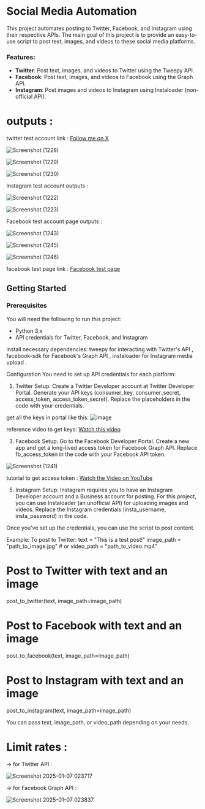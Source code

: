 # Social Media Automation

This project automates posting to Twitter, Facebook, and Instagram using their respective APIs. The main goal of this project is to provide an easy-to-use script to post text, images, and videos to these social media platforms.

### Features:
- **Twitter**: Post text, images, and videos to Twitter using the Tweepy API.
- **Facebook**: Post text, images, and videos to Facebook using the Graph API.
- **Instagram**: Post images and videos to Instagram using Instaloader (non-official API).

# outputs :

twitter test account link : [Follow me on X](https://x.com/adhitestaccount)

![Screenshot (1228)](https://github.com/user-attachments/assets/07677273-3e7c-4214-b816-f1a3723b6da4)

![Screenshot (1229)](https://github.com/user-attachments/assets/56f36b80-8b51-4145-956c-354f76fa0d9b)

![Screenshot (1230)](https://github.com/user-attachments/assets/bfcba2f5-9ffb-48c0-94f1-c8005eefa2cb)

Instagram test account outputs :

![Screenshot (1222)](https://github.com/user-attachments/assets/fb5e3d5e-ca91-4e2f-af86-fbb5d4f813e7)

![Screenshot (1223)](https://github.com/user-attachments/assets/a100c861-10da-4a8a-80ee-4557a7e95c14)

Facebook test account page outputs :

![Screenshot (1243)](https://github.com/user-attachments/assets/3c296353-c3ad-4a84-8a3a-ba408ae14ac3)

![Screenshot (1245)](https://github.com/user-attachments/assets/bedea32d-5b01-4b67-9785-e23174c69b02)

![Screenshot (1246)](https://github.com/user-attachments/assets/e8d1b26f-9f43-497f-978d-0bc2b7ee5c78)

facebook test page link : [Facebook test page](https://www.facebook.com/profile.php?id=61571816631005)

## Getting Started

### Prerequisites

You will need the following to run this project:

- Python 3.x
- API credentials for Twitter, Facebook, and Instagram
  
install necessary dependencies:
tweepy for interacting with Twitter's API ,
facebook-sdk for Facebook's Graph API ,
instaloader for Instagram media upload .

Configuration
You need to set up API credentials for each platform:

1. Twitter Setup:
Create a Twitter Developer account at Twitter Developer Portal.
Generate your API keys (consumer_key, consumer_secret, access_token, access_token_secret).
Replace the placeholders in the code with your credentials.

get all the keys in portal like this:
![image](https://github.com/user-attachments/assets/f1801c8c-265e-45da-838c-b198b8dc24af)

reference video to get keys:
[Watch this video](https://www.youtube.com/watch?v=QdJx942mfFc)

3. Facebook Setup:
Go to the Facebook Developer Portal.
Create a new app and get a long-lived access token for Facebook Graph API.
Replace fb_access_token in the code with your Facebook API token.

![Screenshot (1241)](https://github.com/user-attachments/assets/8bcac5d1-b2f3-4872-92f0-f0bd234c895c)

tutorial to get access token : [Watch the Video on YouTube](https://www.youtube.com/watch?v=nPOgLZuuURs)


5. Instagram Setup:
Instagram requires you to have an Instagram Developer account and a Business account for posting.
For this project, you can use Instaloader (an unofficial API) for uploading images and videos.
Replace the Instagram credentials (insta_username, insta_password) in the code.


Once you've set up the credentials, you can use the script to post content.

Example:
To post to Twitter:
text = "This is a test post!"
image_path = "path_to_image.jpg"  # or video_path = "path_to_video.mp4"

# Post to Twitter with text and an image
post_to_twitter(text, image_path=image_path)

# Post to Facebook with text and an image
post_to_facebook(text, image_path=image_path)

# Post to Instagram with text and an image
post_to_instagram(text, image_path=image_path)

You can pass text, image_path, or video_path depending on your needs.

# Limit rates :

-> for Twitter API :

![Screenshot 2025-01-07 023717](https://github.com/user-attachments/assets/792d9d38-16d9-4bfc-abe8-c0f0c156a878)

-> for Facebook Graph API :

![Screenshot 2025-01-07 023837](https://github.com/user-attachments/assets/8ddab6a3-a62a-4c9c-8b42-073823e968ec)




